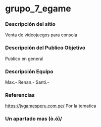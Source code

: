 # grupo_7_egame

### Descripción del sitio
Venta de videojuegos para consola

### Descripción del Publico Objetivo
Publico en general

### Descripción Equipo
Max.-
Renan.- 
Santi.-

### Referencias
https://jvgamesperu.com.pe/
Por la tematica


### Un apartado mas \(ò.ó)/
